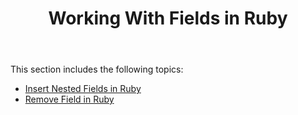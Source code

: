 ﻿---
title: Working With Fields in Ruby
second_title: Aspose.Words for Java
articleTitle: Working With Fields in Ruby
linktitle: Working With Fields in Ruby
description: "Working with Document's Fields using Ruby."
type: docs
weight: 50
url: /java/working-with-fields-in-ruby/
---

This section includes the following topics:

- [Insert Nested Fields in Ruby](/words/java/insert-nested-fields-in-ruby/)
- [Remove Field in Ruby](/words/java/remove-field-in-ruby/)
